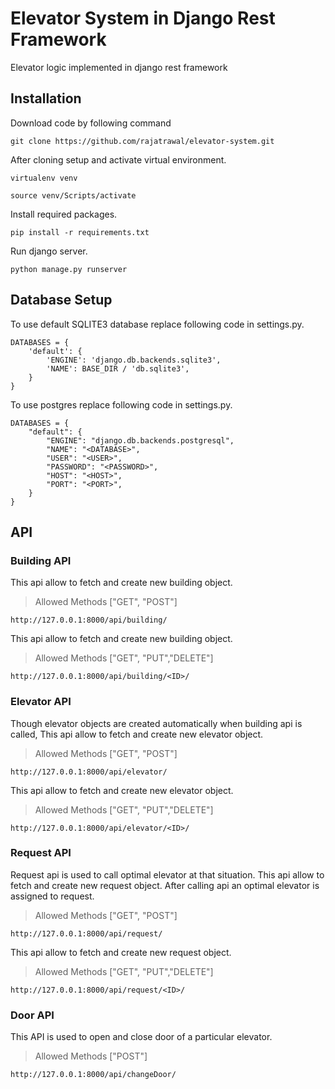# Elevator System in Django Rest Framework

Elevator logic implemented in django rest framework

## Installation

Download code by following command

```
git clone https://github.com/rajatrawal/elevator-system.git
```

After cloning setup and activate virtual environment.

```
virtualenv venv
```

```
source venv/Scripts/activate
```

Install required packages.

```
pip install -r requirements.txt
```

Run django server.

```
python manage.py runserver
```

## Database Setup

To use default SQLITE3 database replace following code in settings.py.

```
DATABASES = {
    'default': {
        'ENGINE': 'django.db.backends.sqlite3',
        'NAME': BASE_DIR / 'db.sqlite3',
    }
}
```

To use postgres replace following code in settings.py.

```
DATABASES = {
    "default": {
        "ENGINE": "django.db.backends.postgresql",
        "NAME": "<DATABASE>",
        "USER": "<USER>",
        "PASSWORD": "<PASSWORD>",
        "HOST": "<HOST>",
        "PORT": "<PORT>",
    }
}
```

## API

### Building API

This api allow to fetch and create new building object.

> Allowed Methods ["GET", "POST"]

```
http://127.0.0.1:8000/api/building/
```

This api allow to fetch and create new building object.

> Allowed Methods ["GET", "PUT","DELETE"]

```
http://127.0.0.1:8000/api/building/<ID>/
```

### Elevator API

Though elevator objects are created automatically when building api is called, This api allow to fetch and create new elevator object.

> Allowed Methods ["GET", "POST"]

```
http://127.0.0.1:8000/api/elevator/
```

This api allow to fetch and create new elevator object.

> Allowed Methods ["GET", "PUT","DELETE"]

```
http://127.0.0.1:8000/api/elevator/<ID>/
```

### Request API

Request api is used to call optimal elevator at that situation. This api allow to fetch and create new request object. After calling api an optimal elevator is assigned to request.

> Allowed Methods ["GET", "POST"]

```
http://127.0.0.1:8000/api/request/
```

This api allow to fetch and create new request object.

> Allowed Methods ["GET", "PUT","DELETE"]

```
http://127.0.0.1:8000/api/request/<ID>/
```

### Door API

This API is used to open and close door of a particular elevator.

> Allowed Methods ["POST"]

```
http://127.0.0.1:8000/api/changeDoor/
```
